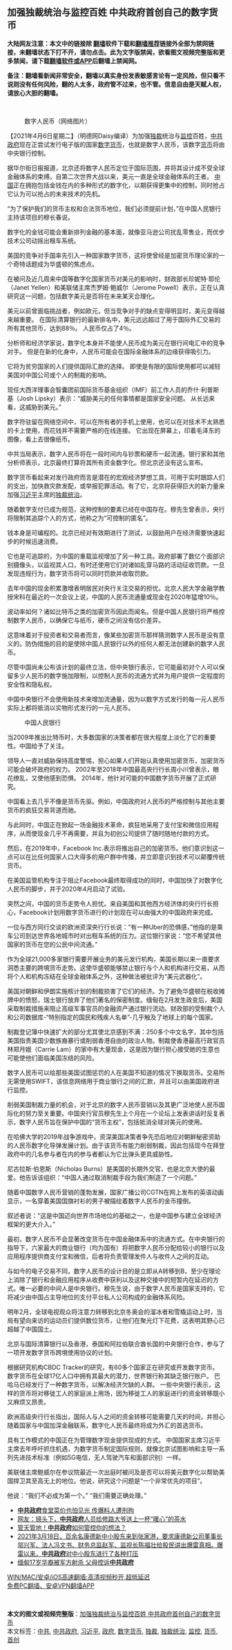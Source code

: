  <h2>加强独裁统治与监控百姓 中共政府首创自己的数字货币</h2> <p class="notice"><b>大陆网友注意：本文中的链接除 <a href="https://github.com/bannedbook/fanqiang" >翻墙</a>软件下载和<a href="https://github.com/killgcd/justmysocks/blob/master/README.md">翻墙推荐</a>链接外全部为禁网链接，未翻墙状态下打不开，请勿点击。此为文字版禁闻，欲看图文视频完整版和更多禁闻，请下载<a href="https://github.com/bannedbook/fanqiang">翻墙软件或APP</a>后翻墙上禁闻网。</p><p>备注：翻墙看新闻非常安全，翻墙以真实身份发表敏感言论有一定风险，但只看不说则没有任何风险，翻的人太多，政府管不过来，也不管。信息自由是天赋人权，请放心大胆的翻墙。</b></p>  <div class="entry"> <br /> <figure><a href="https://i2.wp.com/upload-images-bucket-v64rleca837do.s3.eu-west-1.amazonaws.com/wp-content/uploads/2020/08/17195849/5a8d797c01a341e0b649cd258e23cf77.jpeg?fit=404%2C622&#038;ssl=1" data-caption="数字人民币（网络图片）"></a><figcaption class="wp-caption-text">数字人民币（网络图片）</figcaption></figure> <p>【2021年4月6日星期二】（明德网Daisy编译）为加强<a href="https://www.bannedbook.org/bnews/tag/%E7%8B%AC%E8%A3%81/" class="st_tag internal_tag" rel="tag" title="标签 独裁 下的日志">独裁</a>统治与<a href="https://www.bannedbook.org/bnews/tag/%e7%9b%91%e6%8e%a7/" class="st_tag internal_tag" rel="tag" title="标签 监控 下的日志">监控</a>百姓，<a href="https://www.bannedbook.org/bnews/tag/%e4%b8%ad%e5%85%b1/" class="st_tag internal_tag" rel="tag" title="标签 中共 下的日志">中共</a><a href="https://www.bannedbook.org/bnews/tag/%e6%94%bf%e5%ba%9c/" class="st_tag internal_tag" rel="tag" title="标签 政府 下的日志">政府</a>现在正尝试发行电子版的国家<a href="https://www.bannedbook.org/bnews/tag/%E6%95%B0%E5%AD%97%E8%B4%A7%E5%B8%81/" class="st_tag internal_tag" rel="tag" title="标签 数字货币 下的日志">数字货币</a>，也就是数字人民币，该数字<a href="https://www.bannedbook.org/bnews/tag/%E8%B4%A7%E5%B8%81/" class="st_tag internal_tag" rel="tag" title="标签 货币 下的日志">货币</a>将由中央银行控制。</p> <p>据华尔街日报报道，北京还将数字人民币定位于国际范围，并将其设计成不受全球金融体系的束缚。自第二次世界大战以来，美元一直是全球金融体系的王者。 <span class='wp_keywordlink_affiliate'><a href="https://www.bannedbook.org/" title="中国" target="_blank">中国</a></span>正在拥抱包括金钱在内的多种形式的数字化，以期获得更集中的控制，同时抢占它认为可以抢占的未来技术的先机。</p> <p>“为了保护我们的货币主权和合法货币地位，我们必须提前计划，”在中国人民银行主持该项目的穆长春说。</p> <p>数字化的金钱可能会重新排列金融的基本面，就像亚马逊公司扰乱零售业，而优步技术公司动摇出租车系统。</p> <p>美国的竞争对手国率先引入一种国家数字货币，这将使曾经是加密货币理论家的一个奇特话题成为华盛顿的焦虑点。</p> <p>在被问及近几周来中国等数字化国家货币对美元的影响时，财政部长珍妮特·耶伦（Janet Yellen）和美联储主席杰罗姆·鲍威尔（Jerome Powell）表示，正在认真研究这一问题，包括数字美元是否将在未来某天合理化。</p> <p>美元以前曾面临挑战者，例如欧元，但当竞争对手的缺点变得明显时，美元变得越来越重要。 在国际清算银行的最新排名中，美元远远超过了用于国际外汇交易的所有其他货币，达到88％。 人民币仅占了4％。</p> <p>分析师和经济学家说，数字化本身并不能使人民币成为美元在银行间电汇中的竞争对手。 但是在新的化身中，人民币可能会在国际金融体系的边缘获得吸引力。</p> <p>它将为贫穷国家的人们提供国际汇款的选择。 即使是有限的国际使用都可以减轻美国对中国公司或个人的制裁的影响。</p> <p>现任大西洋理事会智囊团前国际货币基金组织（IMF）前工作人员的乔什·利普斯基（Josh Lipsky）表示：“威胁美元的任何事情都是国家安全问题。 从长远来看，这威胁到美元。”</p> <p>数字符驻留在网络空间中，可以在所有者的手机上使用，也可以在对技术不太熟悉的卡上使用，而花钱并不需要严格的在线连接。 它出现在屏幕上，印着毛泽东的图像，看上去很像纸币。</p> <p>中共当局表示，数字人民币将在一段时间内与钞票和硬币一起流通。银行家和其他分析师表示，北京最终打算将其所有资金数字化。但北京还没有这么宣布。</p>  <p>数字货币看起来对发行政府而言是潜在的宏观经济梦想工具，可用于实时跟踪人们的支出，加快救灾款发配，或举报犯罪活动。有了它，北京将获得巨大的新力量来加强<a href="https://www.bannedbook.org/bnews/tag/%e4%b9%a0%e8%bf%91%e5%b9%b3/" class="st_tag internal_tag" rel="tag" title="标签 习近平 下的日志">习近平</a>主席的<a href="https://www.bannedbook.org/bnews/tag/%e7%8b%ac%e8%a3%81%e7%bb%9f%e6%b2%bb/" class="st_tag internal_tag" rel="tag" title="标签 独裁统治 下的日志">独裁统治</a>。</p> <p>随着数字支付已成为规范，这种控制的要素已经在中国存在。穆先生曾表示，央行将限制其追踪个人的方式，他称之为“可控制的匿名”。</p> <p>钱本身是可编程的。北京已经对有效期进行了测试，以鼓励用户在经济需要快速起步的时候迅速消费。</p> <p>它也是可追踪的，为中国的重载监视增加了另一种工具。政府部署了数亿个面部识别摄像头，以监视其人口，有时还使用它们对诸如乱穿马路的活动征收罚款。一旦发现违规行为，数字货币将可以同时罚款并收取罚款。</p> <p>去年中国的现金积累激增表明居民对央行关注交易的担忧。北京人民大学金融学教授宋科在最近的一次会议上说，中国的人民币流通量或现金在2020年猛增10％。</p> <p>波动率如何？诸如比特币之类的加密货币因此而闻名。但是中国人民银行将严格控制数字人民币，以确保它与纸币，硬币之间没有估价差异。</p> <p>这意味着对于投资者和交易者而言，像某些加密货币那样猜测数字人民币是没有意义的。防伪措施的目的是使除中国人民银行以外的任何人都无法创建新的数字人民币。</p> <p>尽管中国尚未公布该计划的最终立法，但中央银行表示，它可能最初对个人可以保留多少人民币的数字施加限制，以控制人民币的流通方式并为用户提供一定程度的安全性和隐私权。</p> <p>中国中央银行不会使用新技术来增加流通量，因为以数字方式发行的每一元人民币实际上都将抵消以实物形式发行的一元人民币。</p> <figure id="attachment_31403" aria-describedby="caption-attachment-31403" style="width: 793px" class="wp-caption alignleft"><figcaption id="caption-attachment-31403" class="wp-caption-text">中国人民银行</figcaption></figure> <p>当2009年推出比特币时，大多数国家的决策者都在很大程度上淡化了它的重要性。中国给予了关注。</p> <p>领导人一直对威胁保持高度警惕，担心如果人们开始认真使用加密货币，加密货币可能会破坏政府的权力。 2002年至2018年中国最高央行行长周小川曾表示，眼花缭乱，又使他感到恐惧。 2014年，他针对可能的中国数字货币开展了正式研究。</p> <p>中国看上去几乎不像是货币先驱。例如，中国政府对人民币的严格控制与其他主要货币的疯狂交易背道而驰。</p>  <p>与此同时，中国正在掀起一场金融技术革命，疯狂地采用了支付宝和微信应用程序，从而使现金几乎不再需要，并且为初创公司提供了随时随地付款的方式。</p> <p>然后，在2019年中，Facebook Inc.表示将推出自己的加密货币。他们意识到这一点可以在比任何国家人口大得多的用户群中传播，并立即意识到技术可以颠覆传统货币。</p> <p>在美国监管机构专注于阻止Facebook最终取得成功的同时，中国加快了对数字化人民币的脚步，并于2020年4月启动了试验。</p> <p>突然之间，中国的货币走势令人担忧。来自美国和其他西方经济体的央行行长担心，Facebook计划用数字货币进行的计划现在可以由强大的中国政府来完成。</p> <p>一位与西方同行交谈的欧洲资深央行行长说：“有一种Uber的恐惧感，”他指的是乘车公司到达世界各地城市时对出租车系统的压力。这位银行家说：“您不希望其他国家的货币在您的公民中间流通。”</p> <p>作为全球21,000多家银行需要开展业务的美元发行机构，美国长期以来一直要求洞悉主要的跨境货币走势。这使华盛顿能够禁止银行与个人和机构进行交易，从而将个人和机构冻结在全球金融体系之外，这种做法被批评为“美元武器化”。</p> <p>美国对朝鲜和伊朗实施核计划的制裁损害了它们的经济。为了避免华盛顿在税收摊牌中的愤怒，瑞士银行放弃了他们著名的保密制度。缅甸在2月发生政变后，美国采取制裁措施来阻止高级军事官员的金融资产通过银行流动。财政部的受制裁个人和公司数据库-“特别指定的国民和残疾人名单”-几乎触及了地球上的每个国家。</p> <p>制裁登记簿中快速扩大的部分尤其使北京感到不满：250多个中文名字，其中包括美国指责美国少数族裔暴行或削弱香港自由的政治人物。制裁使香港最高行政官员林郑月娥（Carrie Lam）的家中有大量现金，这是因为银行担心接受她的生意也可能使他们面临美国冻结的风险。</p> <p>数字人民币可以给那些美国试图惩罚的人在美国不知道的情况下换取货币。交易所无需使用SWIFT，该信息网络用于商业银行之间的汇款，并且可以由美国政府进行监控。</p> <p>削弱美国制裁力量的机会，对于北京的数字人民币营销以及其更广泛地使人民币国际化的努力至关重要。中国央行官员穆先生上个月在一个论坛上发表讲话时反复表示，数字人民币旨在保护中国的“货币主权”，包括抵消全球对美元的使用。</p> <p>在哈佛大学的2019年战争游戏中，资深美国决策者争先恐后地应对朝鲜秘密资助的人民币数字化导弹发展计划。由于该货币有能力削弱制裁，因此包括现今在拜登政府中的几名参与者在内的参与者都认为它比弹头更具威胁性。</p> <p>尼古拉斯·伯恩斯（Nicholas Burns）是美国的长期外交官，也是北京大使的最爱。他告诉该组织：“中国人通过取消制裁手段为我们制造了一个问题。”</p>  <p>随着中国数字人民币营销的蓬勃发展，国家广播公司CGTN在网上发布的英语动画显示，一名穿着美国国旗衬衫的男子被描绘着数字人民币的金币撞倒。</p> <p>叙述者说：“这是中国迈向世界市场地位的基础之一，也是中国参与建立全球经济框架的更大介入。”</p> <p>最初，数字人民币不会显著改变货币在中国金融体系中的流通方式。在中央银行的指导下，六家最大的商业银行（均为国有）将把数字人民币分配给较小的银行以及应用程序提供商支付宝和微信，后者将负责管理发件人与收件人之间的互动。</p> <p>与如今的电子交易不同，数字人民币的设计目的是立即从A转移到B，至少在理论上消除了银行和金融应用程序从收费中获利以及这种交接中的短暂内在延迟的方式。唯一必要的中间人是中央银行。穆先生说，由于数字人民币是国家支持的，它将减少由中国占主导地位的支付平台私人公司构成的金融体系风险。</p> <p>明年2月，全球电视观众将注意力转移到北京冬奥会的溜冰者和雪橇运动上时，当局有望向来访的运动员们提供数位货币，让他们在聚光灯下花费，这表明其野心已超越了中国国土。</p> <p>北京与国际清算银行以及香港，泰国和阿拉伯联合酋长国的中央银行合作，参与了一项开发数字货币跨境使用协议的计划。</p> <p>根据研究机构CBDC Tracker的研究，有60多个国家正在研究或开发数字货币。 数字货币在全球17亿人口中拥有其最大的潜力，世界银行称其缺乏银行账户。 巴哈马已经发行了一种数字货币，以解决经济欠缺的人群。 一些中央银行表示，这样的货币将对移徙工人的家庭派上用场，因为移徙工人的家庭进行的资金转移既小又麻烦又昂贵。</p> <p>欧洲高级央行行长指出，国际人与人之间的资金转移可能需要几天的时间，并担心随着国家与中国加深金融联系，数字化人民币最终将成为外汇的首选货币。</p> <p>具有工作模式的中国正在为管理数字现金提供现成的方式。 中国国家主席习近平主席去年呼吁抓住机遇，为数字货币制定国际规则，就像北京试图影响和主导一系列先进技术标准（例如5G电信，无人驾驶汽车和面部识别）一样。</p> <p>美联储主席鲍威尔在参议院最近一次出庭时被问及是否可以将美元数字化以帮助美国捍卫其至高无上的地位。他说，研究这个问题是“一个非常优先的项目”。</p> <p>他说：“我们不必成为第一个。” “我们需要正确处理。”</p> <ul class='op-related-articles' title='相关阅读'> <li><a href='https://www.bannedbook.org/bnews/cnnews/20210323/1511158.html' target='_blank'><b>中共政府</b>食堂菜价也怕见光 传爆料人遭刑拘</a></li> <li><a href='https://www.bannedbook.org/bnews/bannedvideo/20210322/1510060.html' target='_blank'>网友：镜头下，<b>中共政府</b>人员给修路大爷送上一杯“暖心”的茶水</a></li> <li><a href='https://www.bannedbook.org/bnews/cnnews/20210321/1509741.html' target='_blank'>管天管地！<b>中共政府</b>如何管控你的想法？</a></li> <li><a href='https://www.bannedbook.org/bnews/bannedvideo/20210318/1507654.html' target='_blank'>2021年3月18日，百余名康德新中小股东来到张家港，要求康德新公司董事长邬兴军、法人冯文书、财务总监赵军、监视长陈福壮给股民讲出爆雷真相。爆雷以来，<b>中共政府</b>对中小股东进行了各种打压</a></li> <li><a href='https://www.bannedbook.org/bnews/bannedvideo/20210318/1507184.html' target='_blank'>缅甸17岁华裔被军方射杀 父母控诉<b>中共政府</b></a></li> </ul> <p class="texttj"> <a href="https://github.com/bannedbook/fanqiang/wiki/V2ray%E6%9C%BA%E5%9C%BA" target="_blank">WIN/MAC/安卓/iOS高速翻墙:高清视频秒开,超低延迟</a><br/> <a href="https://github.com/bannedbook/fanqiang/wiki/%E7%A6%81%E9%97%BB%E7%BD%91%E5%AE%89%E5%8D%93%E7%BF%BB%E5%A2%99%E6%96%B0%E9%97%BBAPP" target="_blank">免费PC翻墙、安卓VPN翻墙APP</a></p> <p>&nbsp;</p><a name='sharetosocial'></a>       <div><b>本文的图文或视频完整版</b>：<a href='https://www.bannedbook.org/bnews/comments/20210408/1521656.html'>加强独裁统治与监控百姓 中共政府首创自己的数字货币</a></div>  </div><!--END ENTRY--> <div class="postfooter"> <div>本文标签：<a href="https://www.bannedbook.org/bnews/tag/%e4%b8%ad%e5%85%b1/" rel="tag">中共</a>, <a href="https://www.bannedbook.org/bnews/tag/%e4%b8%ad%e5%85%b1%e6%94%bf%e5%ba%9c/" rel="tag">中共政府</a>, <a href="https://www.bannedbook.org/bnews/tag/%e4%b9%a0%e8%bf%91%e5%b9%b3/" rel="tag">习近平</a>, <a href="https://www.bannedbook.org/bnews/tag/%e6%94%bf%e5%ba%9c/" rel="tag">政府</a>, <a href="https://www.bannedbook.org/bnews/tag/%E6%95%B0%E5%AD%97%E8%B4%A7%E5%B8%81/" rel="tag">数字货币</a>, <a href="https://www.bannedbook.org/bnews/tag/%E7%8B%AC%E8%A3%81/" rel="tag">独裁</a>, <a href="https://www.bannedbook.org/bnews/tag/%e7%8b%ac%e8%a3%81%e7%bb%9f%e6%b2%bb/" rel="tag">独裁统治</a>, <a href="https://www.bannedbook.org/bnews/tag/%e7%9b%91%e6%8e%a7/" rel="tag">监控</a>, <a href="https://www.bannedbook.org/bnews/tag/%E8%B4%A7%E5%B8%81/" rel="tag">货币</a>, <a href="https://www.bannedbook.org/bnews/tag/%E9%A6%96%E5%88%9B/" rel="tag">首创</a></div>  </div><!--END POSTFOOTER--> 